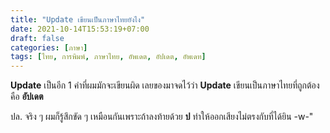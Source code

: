 ```yaml
---
title: "Update เขียนเป็นภาษาไทยยังไง"
date: 2021-10-14T15:53:19+07:00
draft: false
categories: [ภาษา]
tags: [ไทย, การพิมพ์, ภาษาไทย, อัพเดต, อัปเดต, อัพเดท]
---
```


__Update__ เป็นอีก 1 คำที่ผมมักจะเขียนผิด เลยของมาจดไว้ว่า __Update__ เขียนเป็นภาษาไทยที่ถูกต้องคือ __อัปเดต__

ปล. จริง ๆ ผมก็รู้สึกขัด ๆ เหมือนกันเพราะถ้าลงท้ายด้วย __ป__ ทำให้ออกเสียงไม่ตรงกับที่ได้ยิน -w-"
